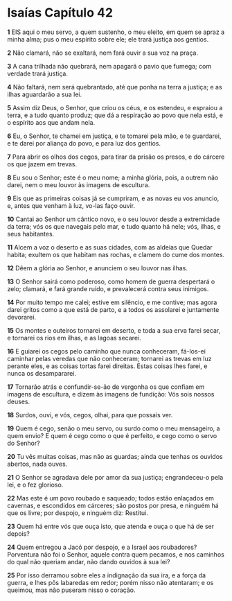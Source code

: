 # Isaías Capítulo 42

**1** 	EIS aqui o meu servo, a quem sustenho, o meu eleito, em quem se apraz a minha alma; pus o meu espírito sobre ele; ele trará justiça aos gentios.

**2** 	Não clamará, não se exaltará, nem fará ouvir a sua voz na praça.

**3** 	A cana trilhada não quebrará, nem apagará o pavio que fumega; com verdade trará justiça.

**4** 	Não faltará, nem será quebrantado, até que ponha na terra a justiça; e as ilhas aguardarão a sua lei.

**5** 	Assim diz Deus, o Senhor, que criou os céus, e os estendeu, e espraiou a terra, e a tudo quanto produz; que dá a respiração ao povo que nela está, e o espírito aos que andam nela.

**6** 	Eu, o Senhor, te chamei em justiça, e te tomarei pela mão, e te guardarei, e te darei por aliança do povo, e para luz dos gentios.

**7** 	Para abrir os olhos dos cegos, para tirar da prisão os presos, e do cárcere os que jazem em trevas.

**8** 	Eu sou o Senhor; este é o meu nome; a minha glória, pois, a outrem não darei, nem o meu louvor às imagens de escultura.

**9** 	Eis que as primeiras coisas já se cumpriram, e as novas eu vos anuncio, e, antes que venham à luz, vo-las faço ouvir.

**10** 	Cantai ao Senhor um cântico novo, e o seu louvor desde a extremidade da terra; vós os que navegais pelo mar, e tudo quanto há nele; vós, ilhas, e seus habitantes.

**11** 	Alcem a voz o deserto e as suas cidades, com as aldeias que Quedar habita; exultem os que habitam nas rochas, e clamem do cume dos montes.

**12** 	Dêem a glória ao Senhor, e anunciem o seu louvor nas ilhas.

**13** 	O Senhor sairá como poderoso, como homem de guerra despertará o zelo; clamará, e fará grande ruído, e prevalecerá contra seus inimigos.

**14** 	Por muito tempo me calei; estive em silêncio, e me contive; mas agora darei gritos como a que está de parto, e a todos os assolarei e juntamente devorarei.

**15** 	Os montes e outeiros tornarei em deserto, e toda a sua erva farei secar, e tornarei os rios em ilhas, e as lagoas secarei.

**16** 	E guiarei os cegos pelo caminho que nunca conheceram, fá-los-ei caminhar pelas veredas que não conheceram; tornarei as trevas em luz perante eles, e as coisas tortas farei direitas. Estas coisas lhes farei, e nunca os desampararei.

**17** 	Tornarão atrás e confundir-se-ão de vergonha os que confiam em imagens de escultura, e dizem às imagens de fundição: Vós sois nossos deuses.

**18** 	Surdos, ouvi, e vós, cegos, olhai, para que possais ver.

**19** 	Quem é cego, senão o meu servo, ou surdo como o meu mensageiro, a quem envio? E quem é cego como o que é perfeito, e cego como o servo do Senhor?

**20** 	Tu vês muitas coisas, mas não as guardas; ainda que tenhas os ouvidos abertos, nada ouves.

**21** 	O Senhor se agradava dele por amor da sua justiça; engrandeceu-o pela lei, e o fez glorioso.

**22** 	Mas este é um povo roubado e saqueado; todos estão enlaçados em cavernas, e escondidos em cárceres; são postos por presa, e ninguém há que os livre; por despojo, e ninguém diz: Restitui.

**23** 	Quem há entre vós que ouça isto, que atenda e ouça o que há de ser depois?

**24** 	Quem entregou a Jacó por despojo, e a Israel aos roubadores? Porventura não foi o Senhor, aquele contra quem pecamos, e nos caminhos do qual não queriam andar, não dando ouvidos à sua lei?

**25** 	Por isso derramou sobre eles a indignação da sua ira, e a força da guerra, e lhes pôs labaredas em redor; porém nisso não atentaram; e os queimou, mas não puseram nisso o coração.

